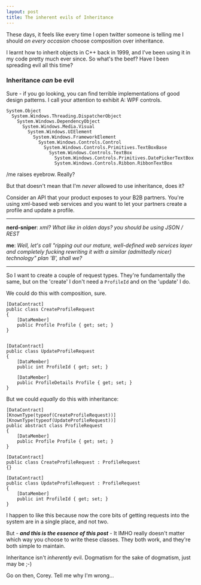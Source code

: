 ```yaml
---
layout: post
title: The inherent evils of Inheritance
---
```


These days, it feels like every time I open twitter someone is telling me I should *on every occasion* choose composition over inheritance.


I learnt how to inherit objects in C++ back in 1999, and I've been using it in my code pretty much ever since. So what's the beef? Have I been spreading evil all this time?

### Inheritance *can* be evil

Sure - if you go looking, you can find terrible implementations of good design patterns. I call your attention to exhibit A: WPF controls.

    System.Object
      System.Windows.Threading.DispatcherObject
        System.Windows.DependencyObject
          System.Windows.Media.Visual
            System.Windows.UIElement
              System.Windows.FrameworkElement
                System.Windows.Controls.Control
                  System.Windows.Controls.Primitives.TextBoxBase
                    System.Windows.Controls.TextBox
                      System.Windows.Controls.Primitives.DatePickerTextBox
                      System.Windows.Controls.Ribbon.RibbonTextBox
                      
/me raises eyebrow. Really?

But that doesn't mean that I'm *never* allowed to use inheritance, does it?

Consider an API that your product exposes to your B2B partners. You're using xml-based web services and you want to let your partners create a profile and update a profile.

---

**nerd-sniper**: *xml? What like in olden days? you should be using JSON / REST*

**me**: *Well, let's call "ripping out our mature, well-defined web services layer and completely fucking rewriting it with a similar (admittedly nicer) technology" plan 'B', shall we?*

---


So I want to create a couple of request types. They're fundamentally the same, but on the 'create' I don't need a `ProfileId` and on the 'update' I do.

We could do this with composition, sure. 

    [DataContract]
    public class CreateProfileRequest
    {
    	[DataMember]
    	public Profile Profile { get; set; }
    }


	[DataContract]
	public class UpdateProfileRequest
	{
		[DataMember]
		public int ProfileId { get; set; }
		
		[DataMember]
		public ProfileDetails Profile { get; set; }
	}
	
	
But we could *equally* do this with inheritance:

	[DataContract]
	[KnownType(typeof(CreateProfileRequest))]
	[KnownType(typeof(UpdateProfileRequest))]
    public abstract class ProfileRequest
    {
    	[DataMember]
    	public Profile Profile { get; set; }
    }
    
	[DataContract]
    public class CreateProfileRequest : ProfileRequest
    {}
    
	[DataContract]
    public class UpdateProfileRequest : ProfileRequest
    {
		[DataMember]
		public int ProfileId { get; set; }
    }
   
   
I happen to like this because now the core bits of getting requests into the system are in a single place, and not two.

But - ***and this is the essence of this post*** - It IMHO really doesn't matter which way you choose to write these classes. They both work, and they're both simple to maintain.


Inheritance isn't *inherently* evil. Dogmatism for the sake of dogmatism, just may be ;-)



Go on then, Corey. Tell me why I'm wrong…

